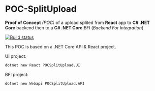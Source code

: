 # POC-SplitUpload
**Proof of Concept** *(POC)* of a upload splited from **React** app to **C# .NET Core** backend then to a **C# .NET Core** BFI (*Backend For Integration*)

[![Build status](https://ci.appveyor.com/api/projects/status/97s6mf6kp99woyo7?svg=true)](https://ci.appveyor.com/project/guibranco/poc-splitupload)


This POC is based on a .NET Core API & React project.


UI project:
```bash
dotnet new React POCSplitUpload.UI
```

BFI project:
```bash
dotnet new Webapi POCSplitUpload.API
```